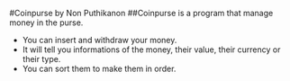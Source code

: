 #Coinpurse by Non Puthikanon
##Coinpurse is a program that manage money in the purse.
- You can insert and withdraw your money.
- It will tell you informations of the money, their value, their currency or their type.
- You can sort them to make them in order.